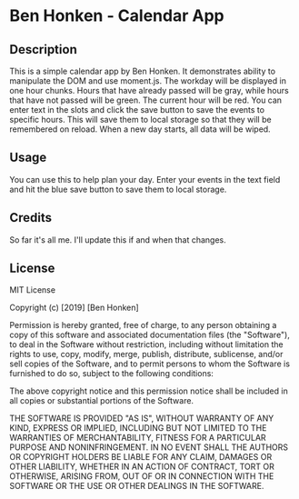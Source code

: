 # Ben Honken - Calendar App

## Description

This is a simple calendar app by Ben Honken.  It demonstrates ability to manipulate the DOM and use moment.js.  The workday will be displayed in one hour chunks.  Hours that have already passed will be gray, while hours that have not passed will be green.  The current hour will be red.  You can enter text in the slots and click the save button to save the events to specific hours.  This will save them to local storage so that they will be remembered on reload.  When a new day starts, all data will be wiped.  

## Usage

You can use this to help plan your day.  Enter your events in the text field and hit the blue save button to save them to local storage.  

## Credits

So far it's all me.  I'll update this if and when that changes.

## License

MIT License

Copyright (c) [2019] [Ben Honken]

Permission is hereby granted, free of charge, to any person obtaining a copy
of this software and associated documentation files (the "Software"), to deal
in the Software without restriction, including without limitation the rights
to use, copy, modify, merge, publish, distribute, sublicense, and/or sell
copies of the Software, and to permit persons to whom the Software is
furnished to do so, subject to the following conditions:

The above copyright notice and this permission notice shall be included in all
copies or substantial portions of the Software.

THE SOFTWARE IS PROVIDED "AS IS", WITHOUT WARRANTY OF ANY KIND, EXPRESS OR
IMPLIED, INCLUDING BUT NOT LIMITED TO THE WARRANTIES OF MERCHANTABILITY,
FITNESS FOR A PARTICULAR PURPOSE AND NONINFRINGEMENT. IN NO EVENT SHALL THE
AUTHORS OR COPYRIGHT HOLDERS BE LIABLE FOR ANY CLAIM, DAMAGES OR OTHER
LIABILITY, WHETHER IN AN ACTION OF CONTRACT, TORT OR OTHERWISE, ARISING FROM,
OUT OF OR IN CONNECTION WITH THE SOFTWARE OR THE USE OR OTHER DEALINGS IN THE
SOFTWARE.

